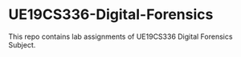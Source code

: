 # UE19CS336-Digital-Forensics
This repo contains lab assignments of UE19CS336 Digital Forensics Subject.
